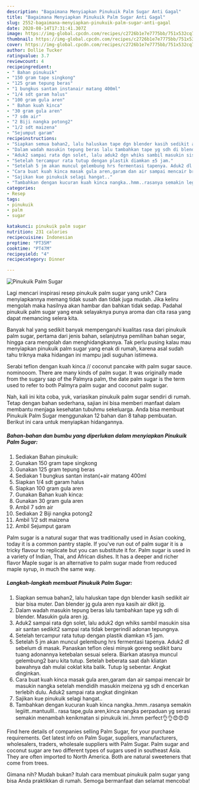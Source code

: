 ```yaml
---
description: "Bagaimana Menyiapkan Pinukuik Palm Sugar Anti Gagal"
title: "Bagaimana Menyiapkan Pinukuik Palm Sugar Anti Gagal"
slug: 2552-bagaimana-menyiapkan-pinukuik-palm-sugar-anti-gagal
date: 2020-08-14T17:31:41.307Z
image: https://img-global.cpcdn.com/recipes/c2726b1e7e7775bb/751x532cq70/pinukuik-palm-sugar-foto-resep-utama.jpg
thumbnail: https://img-global.cpcdn.com/recipes/c2726b1e7e7775bb/751x532cq70/pinukuik-palm-sugar-foto-resep-utama.jpg
cover: https://img-global.cpcdn.com/recipes/c2726b1e7e7775bb/751x532cq70/pinukuik-palm-sugar-foto-resep-utama.jpg
author: Dollie Tucker
ratingvalue: 3.7
reviewcount: 4
recipeingredient:
- " Bahan pinukuik"
- "150 gram tape singkong"
- "125 gram tepung beras"
- "1 bungkus santan instanair matang 400ml"
- "1/4 sdt garam halus"
- "100 gram gula aren"
- " Bahan kuah kinca"
- "30 gram gula aren"
- "7 sdm air"
- "2 Biji nangka potong2"
- "1/2 sdt maizena"
- "Sejumput garam"
recipeinstructions:
- "Siapkan semua bahan2, lalu haluskan tape dgn blender kasih sedikit air biar bisa muter. Dan blender jg gula aren nya kasih air dikit jg."
- "Dalam wadah masukin tepung beras lalu tambahkan tape yg sdh di blender. Masukin gula aren jg."
- "Aduk2 sampai rata dgn solet, lalu aduk2 dgn whiks sambil masukin sisa air santan sedikit2 sampai rata tidak bergerindil adonan tepungnya."
- "Setelah tercampur rata tutup dengan plastik diamkan ±5 jam."
- "Setelah 5 jm akan muncul gelembung hrs fermentasi tapenya. Aduk2 dl sebelum di masak. Panaskan teflon olesi minyak goreng sedikit baru tuang adonannya ketebalan sesuai selera. Biarkan atasnya muncul gelembung2 baru kita tutup. Setelah beberata saat dah kliatan bawahnya dah mulai coklat kita balik. Tutup lg sebentar. Angkat dinginkan."
- "Cara buat kuah kinca masak gula aren,garam dan air sampai mencair br masukin nangka setelah mendidih masukin meizena yg sdh d encerkan terlebih dulu. Aduk2 sampai rata angkat dinginkan"
- "Sajikan kue pinukuik selagi hangat.."
- "Tambahkan dengan kucuran kuah kinca nangka..hmm..rasanya semakin legiitt..mantuulll.. rasa tape,gula aren,kinca nangka perpaduan yg serasi semakin menambah kenikmatan si pinukuik ini..hmm perfect👌👌😍😍😍"
categories:
- Resep
tags:
- pinukuik
- palm
- sugar

katakunci: pinukuik palm sugar 
nutrition: 231 calories
recipecuisine: Indonesian
preptime: "PT35M"
cooktime: "PT47M"
recipeyield: "4"
recipecategory: Dinner

---
```



![Pinukuik Palm Sugar](https://img-global.cpcdn.com/recipes/c2726b1e7e7775bb/751x532cq70/pinukuik-palm-sugar-foto-resep-utama.jpg)

Lagi mencari inspirasi resep pinukuik palm sugar yang unik? Cara menyiapkannya memang tidak susah dan tidak juga mudah. Jika keliru mengolah maka hasilnya akan hambar dan bahkan tidak sedap. Padahal pinukuik palm sugar yang enak selayaknya punya aroma dan cita rasa yang dapat memancing selera kita.

Banyak hal yang sedikit banyak mempengaruhi kualitas rasa dari pinukuik palm sugar, pertama dari jenis bahan, selanjutnya pemilihan bahan segar, hingga cara mengolah dan menghidangkannya. Tak perlu pusing kalau mau menyiapkan pinukuik palm sugar yang enak di rumah, karena asal sudah tahu triknya maka hidangan ini mampu jadi suguhan istimewa.

Serabi teflon dengan kuah kinca // coconut pancake with palm sugar sauce. nominooom. There are many kinds of palm sugar. It was originally made from the sugary sap of the Palmyra palm, the date palm sugar is the term used to refer to both Palmyra palm sugar and coconut palm sugar.


Nah, kali ini kita coba, yuk, variasikan pinukuik palm sugar sendiri di rumah. Tetap dengan bahan sederhana, sajian ini bisa memberi manfaat dalam membantu menjaga kesehatan tubuhmu sekeluarga. Anda bisa membuat Pinukuik Palm Sugar menggunakan 12 bahan dan 8 tahap pembuatan. Berikut ini cara untuk menyiapkan hidangannya.

<!--inarticleads1-->

##### Bahan-bahan dan bumbu yang diperlukan dalam menyiapkan Pinukuik Palm Sugar:

1. Sediakan  Bahan pinukuik:
1. Gunakan 150 gram tape singkong
1. Gunakan 125 gram tepung beras
1. Sediakan 1 bungkus santan instan(+air matang 400ml
1. Siapkan 1/4 sdt garam halus
1. Siapkan 100 gram gula aren
1. Gunakan  Bahan kuah kinca:
1. Gunakan 30 gram gula aren
1. Ambil 7 sdm air
1. Sediakan 2 Biji nangka potong2
1. Ambil 1/2 sdt maizena
1. Ambil Sejumput garam


Palm sugar is a natural sugar that was traditionally used in Asian cooking, today it is a common pantry staple. If you&#39;ve run out of palm sugar it is a tricky flavour to replicate but you can substitute it for. Palm sugar is used in a variety of Indian, Thai, and African dishes. It has a deeper and richer flavor Maple sugar is an alternative to palm sugar made from reduced maple syrup, in much the same way. 

<!--inarticleads2-->

##### Langkah-langkah membuat Pinukuik Palm Sugar:

1. Siapkan semua bahan2, lalu haluskan tape dgn blender kasih sedikit air biar bisa muter. Dan blender jg gula aren nya kasih air dikit jg.
1. Dalam wadah masukin tepung beras lalu tambahkan tape yg sdh di blender. Masukin gula aren jg.
1. Aduk2 sampai rata dgn solet, lalu aduk2 dgn whiks sambil masukin sisa air santan sedikit2 sampai rata tidak bergerindil adonan tepungnya.
1. Setelah tercampur rata tutup dengan plastik diamkan ±5 jam.
1. Setelah 5 jm akan muncul gelembung hrs fermentasi tapenya. Aduk2 dl sebelum di masak. Panaskan teflon olesi minyak goreng sedikit baru tuang adonannya ketebalan sesuai selera. Biarkan atasnya muncul gelembung2 baru kita tutup. Setelah beberata saat dah kliatan bawahnya dah mulai coklat kita balik. Tutup lg sebentar. Angkat dinginkan.
1. Cara buat kuah kinca masak gula aren,garam dan air sampai mencair br masukin nangka setelah mendidih masukin meizena yg sdh d encerkan terlebih dulu. Aduk2 sampai rata angkat dinginkan
1. Sajikan kue pinukuik selagi hangat..
1. Tambahkan dengan kucuran kuah kinca nangka..hmm..rasanya semakin legiitt..mantuulll.. rasa tape,gula aren,kinca nangka perpaduan yg serasi semakin menambah kenikmatan si pinukuik ini..hmm perfect👌👌😍😍😍


Find here details of companies selling Palm Sugar, for your purchase requirements. Get latest info on Palm Sugar, suppliers, manufacturers, wholesalers, traders, wholesale suppliers with Palm Sugar. Palm sugar and coconut sugar are two different types of sugars used in southeast Asia. They are often imported to North America. Both are natural sweeteners that come from trees. 

Gimana nih? Mudah bukan? Itulah cara membuat pinukuik palm sugar yang bisa Anda praktikkan di rumah. Semoga bermanfaat dan selamat mencoba!
